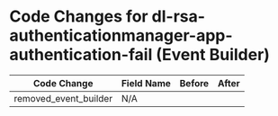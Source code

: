 # Code Changes for dl-rsa-authenticationmanager-app-authentication-fail (Event Builder)

| Code Change | Field Name | Before | After |
|-------------|------------|--------|-------|
| removed_event_builder | N/A |  |  |